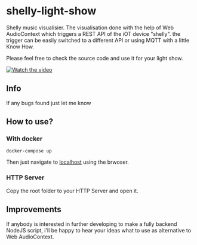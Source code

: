# shelly-light-show

Shelly music visualisier. The visualisation done with the help of Web AudioContext which triggers a REST API of the iOT device "shelly". the trigger can be easily switched to a different API or using MQTT with a little Know How.

Please feel free to check the source code and use it for your light show.

[![Watch the video](https://img.youtube.com/vi/H3WEFPAYLvI/maxresdefault.jpg)](https://youtu.be/H3WEFPAYLvI)

## Info
If any bugs found just let me know

## How to use?

### With docker

``docker-compose up``

Then just navigate to [localhost](http://127.0.0.1/) using the brwoser.

### HTTP Server
Copy the root folder to your HTTP Server and open it.

## Improvements
If anybody is interested in further developing to make a fully backend NodeJS script, i'll be happy to hear your ideas what to use as alternative to Web AudioContext.
